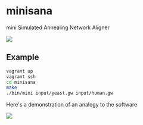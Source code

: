 # minisana
mini Simulated Annealing Network Aligner

![](http://i.imgur.com/1p6bqAj.png)

## Example

```sh
vagrant up
vagrant ssh
cd minisana
make
./bin/mini input/yeast.gw input/human.gw
```

Here's a demonstration of an analogy to the software

![](http://i.imgur.com/mlcfocv.gif)

